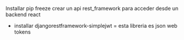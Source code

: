 Installar pip freeze crear un api rest_framework para acceder desde un backend react 
- installar djangorestframework-simplejwt = esta libreria es json web tokens 